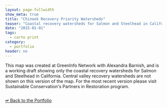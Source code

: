 ```yaml
---
layout: page-fullwidth
show_meta: true
title: "Chinook Recovery Priority Watersheds"
teaser: "Coastal recovery watersheds for Salmon and Steelhead in California"
date: "2015-01-01"
tags:
  - carto print 
category:
  - portfolio
header: no
---
```



This map was created at GreenInfo Network with Alexandra Barnish, and is a working draft showing only the coastal recovery watersheds for Salmon and Steelhead in California. Central valley recovery watersheds are not shown on this version of the map. For the most recent version please visit Sustainable Conservation's Partners in Restoration program.


<a href="{{site.url}}{{site.baseurl}}/images/" target="_blank">
  <img class="portfolio" src="{{site.url}}{{site.baseurl}}/images/" alt="">
</a>


[<span class="back-arrow">&#8619;</span> Back to the Portfolio](/work/)